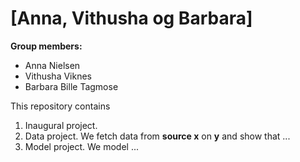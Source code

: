 # \[Anna, Vithusha og Barbara\]

**Group members:**
- Anna Nielsen
- Vithusha Viknes
- Barbara Bille Tagmose

This repository contains  
1. Inaugural project. 
2. Data project. We fetch data from **source x** on **y** and show that ...
3. Model project. We model ...
